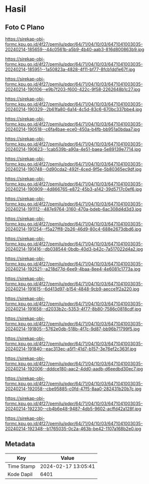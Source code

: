 # Hasil

## Foto C Plano

https://sirekap-obj-formc.kpu.go.id/4f27/pemilu/pdpr/64/71/04/10/03/6471041003035-20240214-185659--44c0561b-a5b9-4b40-aab3-816d800863b9.jpg

https://sirekap-obj-formc.kpu.go.id/4f27/pemilu/pdpr/64/71/04/10/03/6471041003035-20240214-185951--1a50823a-4828-4f11-bf77-8fcb1dd1e67f.jpg

https://sirekap-obj-formc.kpu.go.id/4f27/pemilu/pdpr/64/71/04/10/03/6471041003035-20240214-190106--e9b7f203-f600-422c-9f58-2262648b1c27.jpg

https://sirekap-obj-formc.kpu.go.id/4f27/pemilu/pdpr/64/71/04/10/03/6471041003035-20240214-190329--2b61fa80-6a14-4c5d-83c6-670bc337bbe4.jpg

https://sirekap-obj-formc.kpu.go.id/4f27/pemilu/pdpr/64/71/04/10/03/6471041003035-20240214-190518--c6fa4bae-ece0-450a-b4fb-bb951a0bdaa7.jpg

https://sirekap-obj-formc.kpu.go.id/4f27/pemilu/pdpr/64/71/04/10/03/6471041003035-20240214-190623--1cab539b-a90a-4e51-baea-5e89139e7714.jpg

https://sirekap-obj-formc.kpu.go.id/4f27/pemilu/pdpr/64/71/04/10/03/6471041003035-20240214-190748--0d90cda2-492f-4ced-9f5e-5b80365ec9df.jpg

https://sirekap-obj-formc.kpu.go.id/4f27/pemilu/pdpr/64/71/04/10/03/6471041003035-20240214-190909--4d866765-e872-45b3-a142-39d5717c0ef6.jpg

https://sirekap-obj-formc.kpu.go.id/4f27/pemilu/pdpr/64/71/04/10/03/6471041003035-20240214-191112--487e9764-3160-470a-bdeb-6ac308d4d3d3.jpg

https://sirekap-obj-formc.kpu.go.id/4f27/pemilu/pdpr/64/71/04/10/03/6471041003035-20240214-191254--f5a27ff8-2b26-46d9-80c4-688e2673dbd6.jpg

https://sirekap-obj-formc.kpu.go.id/4f27/pemilu/pdpr/64/71/04/10/03/6471041003035-20240214-191416--db038544-0bdb-40d3-b42c-7a517022d4a2.jpg

https://sirekap-obj-formc.kpu.go.id/4f27/pemilu/pdpr/64/71/04/10/03/6471041003035-20240214-192521--a218d77d-6ee9-4baa-8ee4-4e6081c1773a.jpg

https://sirekap-obj-formc.kpu.go.id/4f27/pemilu/pdpr/64/71/04/10/03/6471041003035-20240214-191615--6d413d97-b154-4848-9cb9-aecce1f2a220.jpg

https://sirekap-obj-formc.kpu.go.id/4f27/pemilu/pdpr/64/71/04/10/03/6471041003035-20240214-191658--d2033b2c-5353-4f77-8b80-7586c0818cdf.jpg

https://sirekap-obj-formc.kpu.go.id/4f27/pemilu/pdpr/64/71/04/10/03/6471041003035-20240214-191805--5762e0db-518b-4f7c-9d87-bb96b71799f5.jpg

https://sirekap-obj-formc.kpu.go.id/4f27/pemilu/pdpr/64/71/04/10/03/6471041003035-20240214-191840--eac313ec-a5f1-41d7-b157-3e76ef2c363f.jpg

https://sirekap-obj-formc.kpu.go.id/4f27/pemilu/pdpr/64/71/04/10/03/6471041003035-20240214-192006--dddce180-aac2-4dd0-aadb-d6eedbd30ec7.jpg

https://sirekap-obj-formc.kpu.go.id/4f27/pemilu/pdpr/64/71/04/10/03/6471041003035-20240214-192058--cbe95885-c0fd-47f5-8aa0-282431b20b7c.jpg

https://sirekap-obj-formc.kpu.go.id/4f27/pemilu/pdpr/64/71/04/10/03/6471041003035-20240214-192230--cb4b6e48-9487-4db5-9602-acffd42a128f.jpg

https://sirekap-obj-formc.kpu.go.id/4f27/pemilu/pdpr/64/71/04/10/03/6471041003035-20240214-192348--b1765035-0c2a-463b-be42-1107a168b2e0.jpg


## Metadata

| Key        | Value               |
| ---------- | ------------------- |
| Time Stamp | 2024-02-17 13:05:41 |
| Kode Dapil | 6401                |



